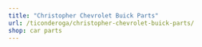 ```yaml
---
title: "Christopher Chevrolet Buick Parts"
url: /ticonderoga/christopher-chevrolet-buick-parts/
shop: car parts
---
```

